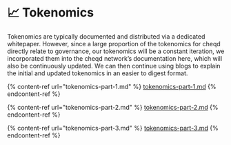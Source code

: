 # 📈 Tokenomics

Tokenomics are typically documented and distributed via a dedicated whitepaper. However, since a large proportion of the tokenomics for cheqd directly relate to governance, our tokenomics will be a constant iteration, we incorporated them into the cheqd network’s documentation here, which will also be continuously updated. We can then continue using blogs to explain the initial and updated tokenomics in an easier to digest format.

{% content-ref url="tokenomics-part-1.md" %}
[tokenomics-part-1.md](tokenomics-part-1.md)
{% endcontent-ref %}

{% content-ref url="tokenomics-part-2.md" %}
[tokenomics-part-2.md](tokenomics-part-2.md)
{% endcontent-ref %}

{% content-ref url="tokenomics-part-3.md" %}
[tokenomics-part-3.md](tokenomics-part-3.md)
{% endcontent-ref %}
